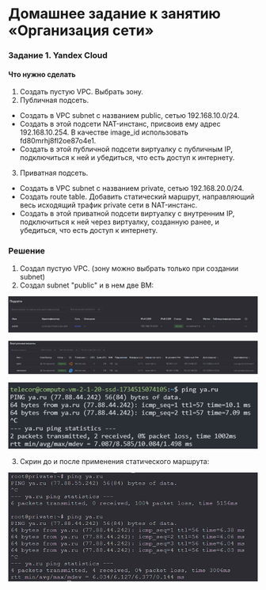 # Домашнее задание к занятию «Организация сети»

### Задание 1. Yandex Cloud
#### Что нужно сделать

  1. Создать пустую VPC. Выбрать зону.
  2. Публичная подсеть.
   - Создать в VPC subnet с названием public, сетью 192.168.10.0/24.
   - Создать в этой подсети NAT-инстанс, присвоив ему адрес 192.168.10.254. В качестве image_id использовать fd80mrhj8fl2oe87o4e1.
   - Создать в этой публичной подсети виртуалку с публичным IP, подключиться к ней и убедиться, что есть доступ к интернету.
  3. Приватная подсеть.
   - Создать в VPC subnet с названием private, сетью 192.168.20.0/24.
   - Создать route table. Добавить статический маршрут, направляющий весь исходящий трафик private сети в NAT-инстанс.
   - Создать в этой приватной подсети виртуалку с внутренним IP, подключиться к ней через виртуалку, созданную ранее, и убедиться, что есть доступ к интернету.

   ### Решение

  1. Создал пустую VPC. (зону можно выбрать только при создании subnet)
  2. Cоздал subnet "public" и в нем две ВМ:

  ![Image alt](https://github.com/gemeral68/devops_netology/blob/main/cloud-homeworks/14-01-cloud-network/img/1.png)

  ![Image alt](https://github.com/gemeral68/devops_netology/blob/main/cloud-homeworks/14-01-cloud-network/img/2.png)

  ![Image alt](https://github.com/gemeral68/devops_netology/blob/main/cloud-homeworks/14-01-cloud-network/img/3.png)

  3. Скрин до и после применения статического маршрута:

  ![Image alt](https://github.com/gemeral68/devops_netology/blob/main/cloud-homeworks/14-01-cloud-network/img/4.png)